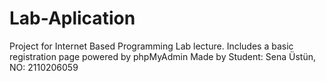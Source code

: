 # Lab-Aplication
Project for Internet Based Programming Lab lecture. Includes a basic registration page powered by phpMyAdmin
Made by Student: Sena Üstün, NO: 2110206059
